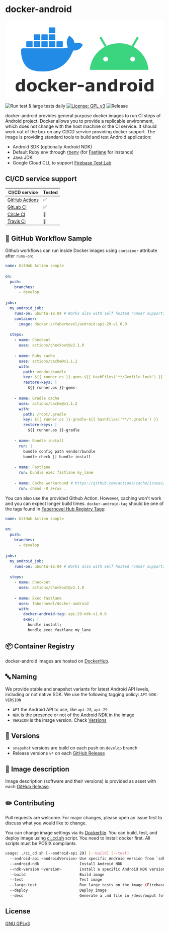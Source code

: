 # docker-android
![docker-android](logo.png)

![Run test & large tests daily](https://github.com/faberNovel/docker-android/workflows/Run%20test%20&%20large%20tests%20daily/badge.svg?branch=develop)
[![License: GPL v3](https://img.shields.io/badge/License-GPLv3-green.svg)](https://www.gnu.org/licenses/gpl-3.0)
![Release](https://img.shields.io/github/v/release/fabernovel/docker-android)


docker-android provides general purpose docker images to run CI steps of Android project.
Docker allows you to provide a replicable environment, which does not change with the host machine or the CI service.
It should work out of the box on any CI/CD service providing docker support.
The image is providing standard tools to build and test Android application:
* Android SDK (optionally Android NDK)
* Default Ruby env through [rbenv](https://github.com/rbenv/rbenv) (for [Fastlane](https://fastlane.tools/) for instance)
* Java JDK
* Google Cloud CLI, to support [Firebase Test Lab](https://firebase.google.com/docs/test-lab)

## CI/CD service support
| CI/CD service | Tested |
| ------------- | ------ |
| [GitHub Actions](https://help.github.com/en/actions) | ✅ |
| [GitLab CI](https://docs.gitlab.com/ee/ci/docker/using_docker_images.html) | ✅ |
| [Circle CI](https://circleci.com/docs/2.0/executor-types/#using-docker) | 🚧 |
| [Travis CI](https://travis-ci.com/) | 🚧 |

## 🐙 GitHub Workflow Sample
Github workflows can run inside Docker images using `container` attribute after `runs-on`:
```yml
name: GitHub Action sample

on:
  push:
    branches:
      - develop

jobs:
  my_android_job:
    runs-on: ubuntu-18.04 # Works also with self hosted runner supporting docker
    container:
      image: docker://fabernovel/android:api-29-v1.0.0

  steps:
    - name: Checkout
      uses: actions/checkout@v2.1.0

    - name: Ruby cache
      uses: actions/cache@v1.1.2
      with:
        path: vendor/bundle
        key: ${{ runner.os }}-gems-${{ hashFiles('**/Gemfile.lock') }}
        restore-keys: |
          ${{ runner.os }}-gems-

    - name: Gradle cache
      uses: actions/cache@v1.1.2
      with:
        path: /root/.gradle
        key: ${{ runner.os }}-gradle-${{ hashFiles('**/*.gradle') }}
        restore-keys: |
          ${{ runner.os }}-gradle

    - name: Bundle install
      run: |
        bundle config path vendor/bundle
        bundle check || bundle install

    - name: Fastlane
      run: bundle exec fastlane my_lane

    - name: Cache workaround # https://github.com/actions/cache/issues/133
      run: chmod -R a+rwx .
```
You can also use the provided Github Action.
However, caching won't work and you can expect longer build times.
`docker-android-tag` should be one of the tags found in [Fabernovel Hub Registry Tags](https://hub.docker.com/r/fabernovel/android/tags):
```yml
name: GitHub Action sample

on:
  push:
    branches:
      - develop

jobs:
  my_android_job:
    runs-on: ubuntu-18.04 # Works also with self hosted runner supporting docker

  steps:
    - name: Checkout
      uses: actions/checkout@v2.1.0

    - name: Exec fastlane
      uses: fabernovel/docker-android
      with:
        docker-android-tag: api-29-ndk-v1.0.0
        exec: |
          bundle install;
          bundle exec fastlane my_lane
```

## 📦 Container Registry
docker-android images are hosted on [DockerHub](https://hub.docker.com/repository/docker/fabernovel/android).

## 🔤 Naming
We provide stable and snapshot variants for latest Android API levels, including or not native SDK.
We use the following tagging policy:
`API-NDK-VERSION`
* `API` the Android API to use, like `api-28`, `api-29`
* `NDK` is the presence or not of the [Android NDK](https://developer.android.com/ndk) in the image
* `VERSION` is the image version. Check [Versions](https://github.com/faberNovel/docker-android/tree/master#versions)

## 🔢 Versions
* `snapshot` versions are build on each push on `develop` branch
* Release versions `v*` on each [GitHub Release](https://github.com/faberNovel/docker-android/releases)

## 📝 Image description
Image description (software and their versions) is provided as asset with each [GitHub Release](https://github.com/faberNovel/docker-android/releases).

## ✏️ Contributing
Pull requests are welcome. For major changes, please open an issue first to discuss what you would like to change.

You can change image settings via its [Dockerfile](https://github.com/faberNovel/docker-android/blob/master/Dockerfile).
You can build, test, and deploy image using [ci_cd.sh](https://github.com/faberNovel/docker-android/blob/master/ci_cd.sh) script. You need to install docker first.
All scripts must be POSIX compliants.
```sh
usage: ./ci_cd.sh [--android-api 29] [--build] [--test]
  --android-api <androidVersion> Use specific Android version from `sdkmanager --list`
  --android-ndk                  Install Android NDK
  --ndk-version <version>        Install a specific Android NDK version from `sdkmanager --list`
  --build                        Build image
  --test                         Test image
  --large-test                   Run large tests on the image (Firebase Test Lab for example)
  --deploy                       Deploy image
  --desc                         Generate a .md file in /desc/ouput folder describing the builded image, on host machine
```

## License
[GNU GPLv3](https://choosealicense.com/licenses/gpl-3.0/)

